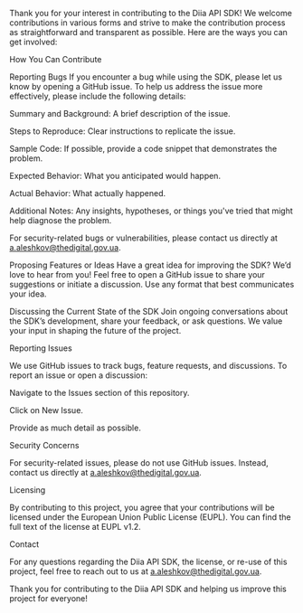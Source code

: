 Thank you for your interest in contributing to the Diia API SDK! We welcome contributions in various forms and strive to make the contribution process as straightforward and transparent as possible. Here are the ways you can get involved:

How You Can Contribute

Reporting Bugs
If you encounter a bug while using the SDK, please let us know by opening a GitHub issue. To help us address the issue more effectively, please include the following details:

Summary and Background: A brief description of the issue.

Steps to Reproduce: Clear instructions to replicate the issue.

Sample Code: If possible, provide a code snippet that demonstrates the problem.

Expected Behavior: What you anticipated would happen.

Actual Behavior: What actually happened.

Additional Notes: Any insights, hypotheses, or things you've tried that might help diagnose the problem.

For security-related bugs or vulnerabilities, please contact us directly at a.aleshkov@thedigital.gov.ua.

Proposing Features or Ideas
Have a great idea for improving the SDK? We’d love to hear from you! Feel free to open a GitHub issue to share your suggestions or initiate a discussion. Use any format that best communicates your idea.

Discussing the Current State of the SDK
Join ongoing conversations about the SDK’s development, share your feedback, or ask questions. We value your input in shaping the future of the project.

Reporting Issues

We use GitHub issues to track bugs, feature requests, and discussions. To report an issue or open a discussion:

Navigate to the Issues section of this repository.

Click on New Issue.

Provide as much detail as possible.

Security Concerns

For security-related issues, please do not use GitHub issues. Instead, contact us directly at a.aleshkov@thedigital.gov.ua.

Licensing

By contributing to this project, you agree that your contributions will be licensed under the European Union Public License (EUPL). You can find the full text of the license at EUPL v1.2.

Contact

For any questions regarding the Diia API SDK, the license, or re-use of this project, feel free to reach out to us at a.aleshkov@thedigital.gov.ua.

Thank you for contributing to the Diia API SDK and helping us improve this project for everyone!
